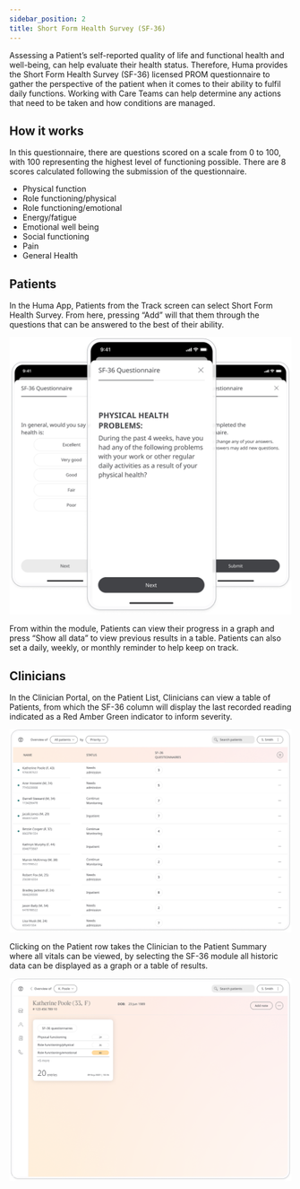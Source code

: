 ```yaml
---
sidebar_position: 2
title: Short Form Health Survey (SF-36)
---
```


Assessing a Patient’s self-reported quality of life and functional health and well-being, can help evaluate their health status. Therefore, Huma provides the Short Form Health Survey (SF-36) licensed PROM questionnaire to gather the perspective of the patient when it comes to their ability to fulfil daily functions. Working with Care Teams can help determine any actions that need to be taken and how conditions are managed. 

## How it works 

In this questionnaire, there are questions scored on a scale from 0 to 100, with 100 representing the highest level of functioning possible. There are 8 scores calculated following the submission of the questionnaire.
- Physical function
- Role functioning/physical
- Role functioning/emotional
- Energy/fatigue
- Emotional well being
- Social functioning 
- Pain
- General Health

## Patients

In the Huma App, Patients from the Track screen can select Short Form Health Survey. From here, pressing “Add” will that them through the questions that can be answered to the best of their ability. 

![Short Form Health Survey in Huma app ](./assets/short-form-health-survey.png)

From within the module, Patients can view their progress in a graph and press “Show all data” to view previous results in a table. Patients can also set a daily, weekly, or monthly reminder to help keep on track.

## Clinicians

In the Clinician Portal, on the Patient List, Clinicians can view a table of Patients, from which the SF-36 column will display the last recorded reading indicated as a Red Amber Green indicator to inform severity. 

![Short Form Health Survey in Clinician Portal ](./assets/cp-patient-list-sf-36.png)

Clicking on the Patient row takes the Clinician to the Patient Summary where all vitals can be viewed, by selecting the SF-36 module all historic data can be displayed as a graph or a table of results.

![Short Form Health Survey in Clinician Portal ](./assets/cp-patient-summary-sf-36.png)
